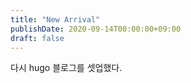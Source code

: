 ```yaml
---
title: "New Arrival"
publishDate: 2020-09-14T00:00:00+09:00
draft: false
---
```


다시 hugo 블로그를 셋업했다.
